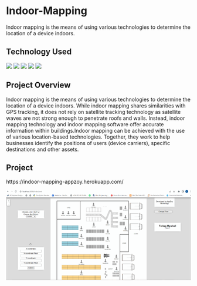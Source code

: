 # Indoor-Mapping
Indoor mapping is the means of using various technologies to determine the location of a device indoors.
<h2> Technology Used </h2>
<p align="justify">
<img src="https://img.shields.io/badge/-JavaScript-black?style=flat-square&logo=javascript"/>
<img src="https://img.shields.io/badge/-Express-black?style=flat-square&logo=express"/>
<img src="https://img.shields.io/badge/-Node JS-black?style=flat-square&logo=node"/>
<img src="https://img.shields.io/badge/-LeafletJS-black?style=flat-square&logo=leaflet"/>
<img src="https://img.shields.io/badge/-Sockets-black?style=flat-square&logo=sockets"/>
</p>
<h2>Project Overview </h2>
<p> Indoor mapping is the means of using various technologies to determine the location of a device indoors. While indoor mapping shares similarities with GPS tracking, it does not rely on satellite tracking technology as satellite waves are not strong enough to penetrate roofs and walls. Instead, indoor mapping technology and indoor mapping software offer accurate information within buildings.Indoor mapping can be achieved with the use of various location-based technologies. Together, they work to help businesses identify the positions of users (device carriers), specific destinations and other assets.</p>
<h2> Project </h2>
https://indoor-mapping-appzoy.herokuapp.com/

![](indoor.gif)
